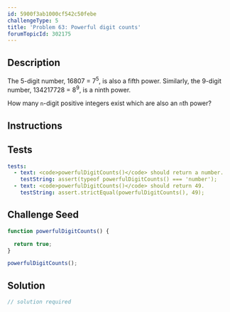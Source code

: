 ```yaml
---
id: 5900f3ab1000cf542c50febe
challengeType: 5
title: 'Problem 63: Powerful digit counts'
forumTopicId: 302175
---
```


## Description

<section id='description'>

The 5-digit number, 16807 = 7<sup>5</sup>, is also a fifth power. Similarly, the 9-digit number, 134217728 = 8<sup>9</sup>, is a ninth power.

How many `n`-digit positive integers exist which are also an `n`th power?

</section>

## Instructions

<section id='instructions'>

</section>

## Tests

<section id='tests'>

```yml
tests:
  - text: <code>powerfulDigitCounts()</code> should return a number.
    testString: assert(typeof powerfulDigitCounts() === 'number');
  - text: <code>powerfulDigitCounts()</code> should return 49.
    testString: assert.strictEqual(powerfulDigitCounts(), 49);

```

</section>

## Challenge Seed

<section id='challengeSeed'>

<div id='js-seed'>

```js
function powerfulDigitCounts() {

  return true;
}

powerfulDigitCounts();
```

</div>

</section>

## Solution

<section id='solution'>

```js
// solution required
```

</section>
